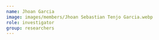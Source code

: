 ```yaml
---
name: Jhoan Garcia
image: images/members/Jhoan Sebastian Tenjo Garcia.webp
role: investigator
group: researchers
---
```


